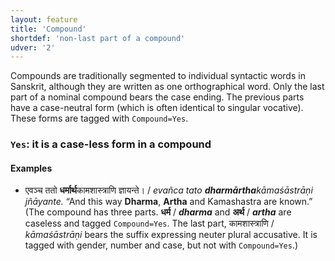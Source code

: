 ```yaml
---
layout: feature
title: 'Compound'
shortdef: 'non-last part of a compound'
udver: '2'
---
```


Compounds are traditionally segmented to individual syntactic words in
Sanskrit, although they are written as one orthographical word. Only the last
part of a nominal compound bears the case ending. The previous parts have
a case-neutral form (which is often identical to singular vocative).
These forms are tagged with `Compound=Yes`.

### <a name="Yes">`Yes`</a>: it is a case-less form in a compound

#### Examples

* एवञ्च ततो <b>धर्मार्थ</b>कामशास्त्राणि ज्ञायन्ते। / _evañca tato <b>dharmārtha</b>kāmaśāstrāṇi jñāyante._ “And this way <b>Dharma</b>, <b>Artha</b> and Kamashastra are known.” (The compound has three parts. <b>धर्म</b> / _<b>dharma</b>_ and <b>अर्थ</b> / _<b>artha</b>_ are caseless and tagged `Compound=Yes`. The last part, कामशास्त्राणि / _kāmaśāstrāṇi_ bears the suffix expressing neuter plural accusative. It is tagged with gender, number and case, but not with `Compound=Yes`.)

<!-- Interlanguage links updated St lis 3 20:58:18 CET 2021 -->
